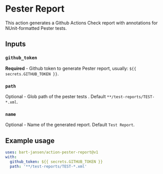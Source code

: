 # Pester Report

This action generates a Github Actions Check report with annotations for NUnit-formatted Pester tests.

## Inputs

### `github_token`

**Required** - Github token to generate Pester report, usually: `${{ secrets.GITHUB_TOKEN }}`.


### `path`

Optional - Glob path of the pester tests . Default `**/test-reports/TEST-*.xml`.

### `name`

Optional - Name of the generated report. Default `Test Report`.


## Example usage
```yml
uses: bart-jansen/action-pester-report@v1
with:
  github_token: ${{ secrets.GITHUB_TOKEN }}
  path: '**/test-reports/TEST-*.xml'
```